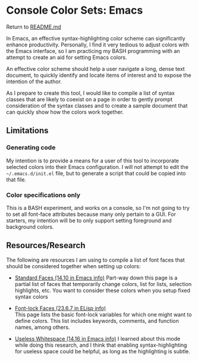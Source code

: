 # Console Color Sets: Emacs

Return to [README.md](README.md)

In Emacs, an effective syntax-highlighting color scheme can significantly
enhance productivity.  Personally, I find it very tedious to adjust colors
with the Emacs interface, so I am practicing my BASH programming with an
attempt to create an aid for setting Emacs colors.

An effective color scheme should help a user navigate a long, dense text
document, to quickly identify and locate items of interest and to expose
the intention of the author.

As I prepare to create this tool, I would like to compile a list of syntax
classes that are likely to coexist on a page in order to gently prompt
consideration of the syntax classes and to create a sample document that
can quickly show how the colors work together.

## Limitations

### Generating code

My intention is to provide a means for a user of this tool to incorporate
selected colors into their Emacs configuration.  I will not attempt to
edit the `~/.emacs.d/init.el` file, but to generate a script that could
be copied into that file.

### Color specifications only

This is a BASH experiment, and works on a console, so I'm not going to
try to set all font-face attributes because many only pertain to a GUI.
For starters, my intention will be to only support setting foreground
and background colors.

## Resources/Research

The following are resources I am using to compile a list of font faces
that should be considered together when setting up colors:

- [Standard Faces (14.10 in Emacs info)][1]
  Part-way down this page is a partial list of faces that temporarily
  change colors, list for lists, selection highlights, etc.  You want
  to consider these colors when you setup fixed syntax colors

- [Font-lock Faces (23.6.7 in ELisp info)][2]  
  This page lists the basic font-lock variables for which one might want
  to define colors.  This list includes keywords, comments, and function
  names, among others.

- [Useless Whitespace (14.16 in Emacs info)][3]
  I learned about this mode while doing this research, and I think that
  enabling syntax-highlighting for useless space could be helpful, as
  long as the highlighting is subtle.




[1]: <https://www.gnu.org/software/emacs/manual/html_node/emacs/Standard-Faces.html>             "standard faces"
[2]: <https://www.gnu.org/software/emacs/manual/html_node/elisp/Faces-for-Font-Lock.html>                      "font-lock variables"
[3]: <https://www.gnu.org/software/emacs/manual/html_node/emacs/Useless-Whitespace.html>         "useless whitespace"

